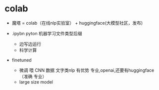 # colab
- 魔塔 =  colab（在线nlp实验室） + huggingface(大模型社区，发布) 
- .ipybn pyton 机器学习文件类型后缀
    - 边写边运行
    - 科学计算 

- finetuned
    - 微调 喂 CNN 数据
      文字类nlp 有优势
      专业,openai,还要有huggingface （准确 专业）
    - large size model 

